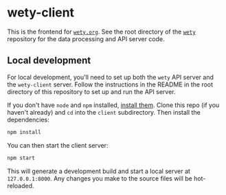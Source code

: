 # wety-client

This is the frontend for [`wety.org`](https://www.wety.org/). See the root directory of the [`wety`](https://github.com/jmviz/wety) repository for the data processing and API server code.

## Local development

For local development, you'll need to set up both the `wety` API server and the `wety-client` server. Follow the instructions in the README in the root directory of this repository to set up and run the API server.

If you don't have `node` and `npm` installed, [install them](https://docs.npmjs.com/downloading-and-installing-node-js-and-npm). Clone this repo (if you haven't already) and `cd` into the `client` subdirectory. Then install the dependencies:

```bash
npm install
```

You can then start the client server:

```bash
npm start
```

This will generate a development build and start a local server at `127.0.0.1:8000`. Any changes you make to the source files will be hot-reloaded.
